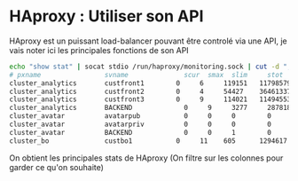 # HAproxy : Utiliser son API

HAproxy est un puissant load-balancer pouvant être controlé via une API,
je vais noter ici les principales fonctions de son API

```bash
echo "show stat" | socat stdio /run/haproxy/monitoring.sock | cut -d "," -f 1-2,5-10,34-36 | column -s, -t
# pxname                svname              scur  smax  slim     stot        bin          bout          rate  rate_lim  rate_max
cluster_analytics       custfront1        0     6     119151   117985796   1458531881   2             15
cluster_analytics       custfront2        0     4     54427    36461337    715425308    0             9
cluster_analytics       custfront3        0     9     114021   114945537   1419205852   0             13
cluster_analytics       BACKEND             0     9     3277     287818      269535559    3593163041    2     22
cluster_avatar          avatarpub           0     0     0        0           0            0             0
cluster_avatar          avatarpriv          0     0     0        0           0            0             0
cluster_avatar          BACKEND             0     0     1        0           0            0             0     0
cluster_bo              custbo1           0     11    605      1294617     5522403      0             22
```

On obtient les principales stats de HAproxy (On filtre sur les colonnes
pour garder ce qu'on souhaite)
